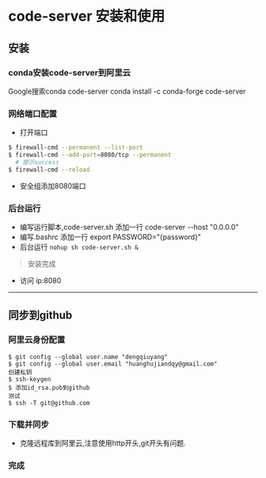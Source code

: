 # code-server 安装和使用
## 安装
### conda安装code-server到阿里云
Google搜索conda code-server
conda install -c conda-forge code-server
### 网络端口配置
- 打开端口
```bash
$ firewall-cmd --permanent --list-port
$ firewall-cmd --add-port=8080/tcp --permanent  
  # 提示success
$ firewall-cmd --reload
```
- 安全组添加8080端口
### 后台运行
- 编写运行脚本,code-server.sh
添加一行 code-server --host "0.0.0.0"
- 编写.bashrc
添加一行 export PASSWORD="{password}" 
- 后台运行
`nohup sh code-server.sh &`
> 安装完成
- 访问 ip:8080
---
## 同步到github

### 阿里云身份配置
```
$ git config --global user.name "dengqiuyang"
$ git config --global user.email "huanghujiandqy@gmail.com"
创建私钥
$ ssh-keygen
$ 添加id_rsa.pub到github
测试
$ ssh -T git@github.com
```
### 下载并同步
- 克隆远程库到阿里云,注意使用http开头,git开头有问题.
### 完成
